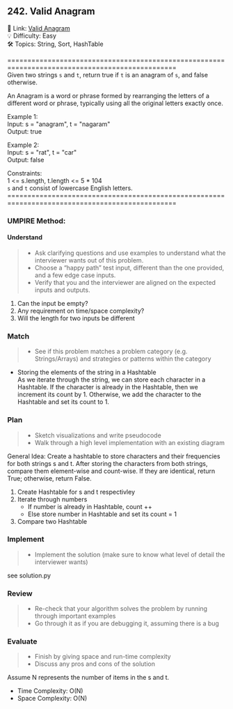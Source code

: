 ## 242. Valid Anagram
🔗  Link: [Valid Anagram](https://leetcode.com/problems/valid-anagram/description/)<br>
💡 Difficulty: Easy<br>
🛠️ Topics: String, Sort, HashTable<br>

================================================================================================<br>
Given two strings `s` and `t`, return true if `t` is an anagram of `s`, and false otherwise.

An Anagram is a word or phrase formed by rearranging the letters of a different word or phrase, typically using all the original letters exactly once.

Example 1:<br>
Input: s = "anagram", t = "nagaram"<br>
Output: true<br>

Example 2:<br>
Input: s = "rat", t = "car"<br>
Output: false<br>

Constraints:<br>
1 <= s.length, t.length <= 5 * 104 <br>
`s` and `t` consist of lowercase English letters.
================================================================================================<br>
### UMPIRE Method:
#### Understand

> - Ask clarifying questions and use examples to understand what the interviewer wants out of this problem.
> - Choose a “happy path” test input, different than the one provided, and a few edge case inputs. 
> - Verify that you and the interviewer are aligned on the expected inputs and outputs.
1. Can the input be empty?
2. Any requirement on time/space complexity?
3. Will the length for two inputs be different

### Match
> - See if this problem matches a problem category (e.g. Strings/Arrays) and strategies or patterns within the category


- Storing the elements of the string in a Hashtable <br>
As we iterate through the string, we can store each character in a Hashtable. If the character is already in the Hashtable, then we increment its count by 1. Otherwise, we add the character to the Hashtable and set its count to 1.

### Plan
> - Sketch visualizations and write pseudocode
> - Walk through a high level implementation with an existing diagram

General Idea: Create a hashtable to store characters and their frequencies for both strings s and t. After storing the characters from both strings, compare them element-wise and count-wise. If they are identical, return True; otherwise, return False.

1) Create Hashtable for s and t respectivley
2) Iterate through numbers
    - If number is already in Hashtable, count ++
    - Else store number in Hashtable and set its count = 1 
3) Compare two Hashtable


### Implement
> - Implement the solution (make sure to know what level of detail the interviewer wants)

see solution.py

### Review
> - Re-check that your algorithm solves the problem by running through important examples
> - Go through it as if you are debugging it, assuming there is a bug
### Evaluate
> - Finish by giving space and run-time complexity
> - Discuss any pros and cons of the solution

Assume N represents the number of items in the s and t.


- Time Complexity: O(N)
- Space Complexity: O(N)
